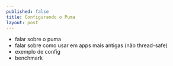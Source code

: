```yaml
---
published: false
title: Configurando o Puma
layout: post
---
```

- falar sobre o puma
- falar sobre como usar em apps mais antigas (não thread-safe)
- exemplo de config
- benchmark